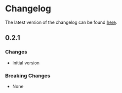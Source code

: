 # Changelog

The latest version of the changelog can be found [here](https://github.com/Azure/bicep-registry-modules/blob/main/avm/res/power-bi-dedicated/capacity/CHANGELOG.md).

## 0.2.1

### Changes

- Initial version

### Breaking Changes

- None
